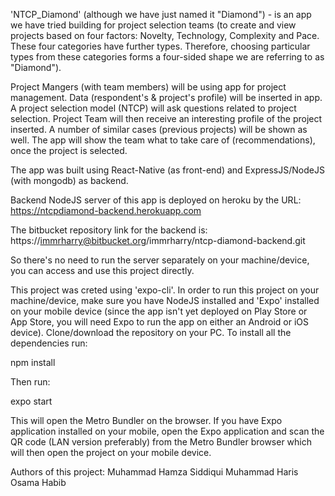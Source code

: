 'NTCP_Diamond' (although we have just named it "Diamond") - is an app we have tried building for project selection teams (to create and view projects based on four factors: Novelty, Technology, Complexity and Pace. These four categories have further types. Therefore, choosing particular types from these categories forms a four-sided shape we are referring to as "Diamond").

Project Mangers (with team members) will be using app for project management. Data (respondent's & project's profile) will be inserted in app. A project selection model (NTCP) will ask questions related to project selection. Project Team will then receive an interesting profile of the project inserted. A number of similar cases (previous projects) will be shown as well. The app will show the team what to take care of (recommendations), once the project is selected.	


The app was built using React-Native (as front-end) and ExpressJS/NodeJS (with mongodb) as backend.


Backend NodeJS server of this app is deployed on heroku by the URL: https://ntcpdiamond-backend.herokuapp.com


The bitbucket repository link for the backend is: https://immrharry@bitbucket.org/immrharry/ntcp-diamond-backend.git


So there's no need to run the server separately on your machine/device, you can access and use this project directly.


This project was creted using 'expo-cli'. In order to run this project on your machine/device, make sure you have NodeJS installed and 'Expo' installed on your mobile device (since the app isn't yet deployed on Play Store or App Store, you will need Expo to run the app on either an Android or iOS device).
Clone/download the repository on your PC. To install all the dependencies run: 

npm install

Then run: 

expo start


This will open the Metro Bundler on the browser. If you have Expo application installed on your mobile, open the Expo application and scan the QR code (LAN version preferably) from the Metro Bundler browser which will then open the project on your mobile device.

Authors of this project:
Muhammad Hamza Siddiqui
Muhammad Haris
Osama Habib

